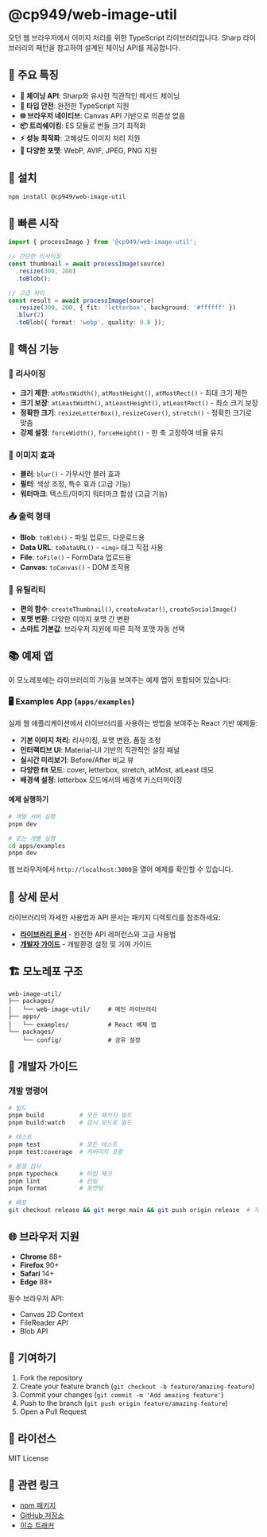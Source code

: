 # @cp949/web-image-util

모던 웹 브라우저에서 이미지 처리를 위한 TypeScript 라이브러리입니다. Sharp 라이브러리의 패턴을 참고하여 설계된 체이닝 API를 제공합니다.

## 🎯 주요 특징

- **🔗 체이닝 API**: Sharp와 유사한 직관적인 메서드 체이닝
- **🎯 타입 안전**: 완전한 TypeScript 지원
- **🌐 브라우저 네이티브**: Canvas API 기반으로 의존성 없음
- **📦 트리쉐이킹**: ES 모듈로 번들 크기 최적화
- **⚡ 성능 최적화**: 고해상도 이미지 처리 지원
- **🎨 다양한 포맷**: WebP, AVIF, JPEG, PNG 지원

## 🚀 설치

```bash
npm install @cp949/web-image-util
```

## 📖 빠른 시작

```typescript
import { processImage } from '@cp949/web-image-util';

// 간단한 리사이징
const thumbnail = await processImage(source)
  .resize(300, 200)
  .toBlob();

// 고급 처리
const result = await processImage(source)
  .resize(300, 200, { fit: 'letterbox', background: '#ffffff' })
  .blur(2)
  .toBlob({ format: 'webp', quality: 0.8 });
```

## 🎯 핵심 기능

### 📐 리사이징
- **크기 제한**: `atMostWidth()`, `atMostHeight()`, `atMostRect()` - 최대 크기 제한
- **크기 보장**: `atLeastWidth()`, `atLeastHeight()`, `atLeastRect()` - 최소 크기 보장
- **정확한 크기**: `resizeLetterBox()`, `resizeCover()`, `stretch()` - 정확한 크기로 맞춤
- **강제 설정**: `forceWidth()`, `forceHeight()` - 한 축 고정하여 비율 유지

### 🎨 이미지 효과
- **블러**: `blur()` - 가우시안 블러 효과
- **필터**: 색상 조정, 특수 효과 (고급 기능)
- **워터마크**: 텍스트/이미지 워터마크 합성 (고급 기능)

### 📤 출력 형태
- **Blob**: `toBlob()` - 파일 업로드, 다운로드용
- **Data URL**: `toDataURL()` - `<img>` 태그 직접 사용
- **File**: `toFile()` - FormData 업로드용
- **Canvas**: `toCanvas()` - DOM 조작용

### 🔧 유틸리티
- **편의 함수**: `createThumbnail()`, `createAvatar()`, `createSocialImage()`
- **포맷 변환**: 다양한 이미지 포맷 간 변환
- **스마트 기본값**: 브라우저 지원에 따른 최적 포맷 자동 선택

## 📚 예제 앱

이 모노레포에는 라이브러리의 기능을 보여주는 예제 앱이 포함되어 있습니다:

### 🖥️ Examples App (`apps/examples`)

실제 웹 애플리케이션에서 라이브러리를 사용하는 방법을 보여주는 React 기반 예제들:

- **기본 이미지 처리**: 리사이징, 포맷 변환, 품질 조정
- **인터랙티브 UI**: Material-UI 기반의 직관적인 설정 패널
- **실시간 미리보기**: Before/After 비교 뷰
- **다양한 fit 모드**: cover, letterbox, stretch, atMost, atLeast 데모
- **배경색 설정**: letterbox 모드에서의 배경색 커스터마이징

#### 예제 실행하기

```bash
# 개발 서버 실행
pnpm dev

# 또는 개별 실행
cd apps/examples
pnpm dev
```

웹 브라우저에서 `http://localhost:3000`을 열어 예제를 확인할 수 있습니다.

## 📖 상세 문서

라이브러리의 자세한 사용법과 API 문서는 패키지 디렉토리를 참조하세요:

- **[라이브러리 문서](packages/web-image-util/README.md)** - 완전한 API 레퍼런스와 고급 사용법
- **[개발자 가이드](CLAUDE.md)** - 개발환경 설정 및 기여 가이드

## 🏗️ 모노레포 구조

```
web-image-util/
├── packages/
│   └── web-image-util/     # 메인 라이브러리
├── apps/
│   └── examples/           # React 예제 앱
└── packages/
    └── config/             # 공유 설정
```

## 🚀 개발자 가이드

### 개발 명령어

```bash
# 빌드
pnpm build          # 모든 패키지 빌드
pnpm build:watch    # 감시 모드로 빌드

# 테스트
pnpm test           # 모든 테스트
pnpm test:coverage  # 커버리지 포함

# 품질 검사
pnpm typecheck      # 타입 체크
pnpm lint           # 린팅
pnpm format         # 포맷팅

# 배포
git checkout release && git merge main && git push origin release  # 자동 배포
```

## 🌐 브라우저 지원

- **Chrome** 88+
- **Firefox** 90+
- **Safari** 14+
- **Edge** 88+

필수 브라우저 API:
- Canvas 2D Context
- FileReader API
- Blob API

## 🤝 기여하기

1. Fork the repository
2. Create your feature branch (`git checkout -b feature/amazing-feature`)
3. Commit your changes (`git commit -m 'Add amazing feature'`)
4. Push to the branch (`git push origin feature/amazing-feature`)
5. Open a Pull Request

## 📄 라이선스

MIT License

## 🔗 관련 링크

- [npm 패키지](https://www.npmjs.com/package/@cp949/web-image-util)
- [GitHub 저장소](https://github.com/cp949/web-image-util)
- [이슈 트래커](https://github.com/cp949/web-image-util/issues)